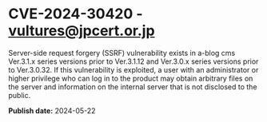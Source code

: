 # CVE-2024-30420 - vultures@jpcert.or.jp

Server-side request forgery (SSRF) vulnerability exists in a-blog cms Ver.3.1.x series versions prior to Ver.3.1.12 and Ver.3.0.x series versions prior to Ver.3.0.32. If this vulnerability is exploited, a user with an administrator or higher privilege who can log in to the product may obtain arbitrary files on the server and information on the internal server that is not disclosed to the public.

**Publish date:** 2024-05-22
